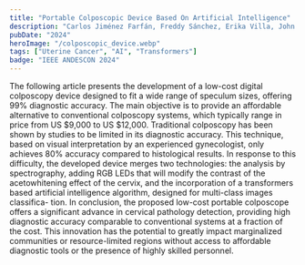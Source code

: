 ```yaml
---
title: "Portable Colposcopic Device Based On Artificial Intelligence"
description: "Carlos Jiménez Farfán, Freddy Sánchez, Erika Villa, John Rodríguez Vásquez, Carlos Helguero, Francis R. Loayza"
pubDate: "2024"
heroImage: "/colposcopic_device.webp"
tags: ["Uterine Cancer", "AI", "Transformers"]
badge: "IEEE ANDESCON 2024"
---
```


The following article presents the development of a
low-cost digital colposcopy device designed to fit a wide range
of speculum sizes, offering 99% diagnostic accuracy. The main
objective is to provide an affordable alternative to conventional
colposcopy systems, which typically range in price from US
$9,000 to US $12,000. Traditional colposcopy has been shown by
studies to be limited in its diagnostic accuracy. This technique,
based on visual interpretation by an experienced gynecologist,
only achieves 80% accuracy compared to histological results.
In response to this difficulty, the developed device merges two
technologies: the analysis by spectrography, adding RGB LEDs
that will modify the contrast of the acetowhitening effect of the
cervix, and the incorporation of a transformers based artificial
intelligence algorithm, designed for multi-class images classifica-
tion. In conclusion, the proposed low-cost portable colposcope
offers a significant advance in cervical pathology detection,
providing high diagnostic accuracy comparable to conventional
systems at a fraction of the cost. This innovation has the potential
to greatly impact marginalized communities or resource-limited
regions without access to affordable diagnostic tools or the
presence of highly skilled personnel.